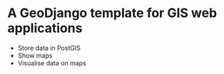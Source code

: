# A GeoDjango template for GIS web applications

- Store data in PostGIS
- Show maps
- Visualise data on maps
